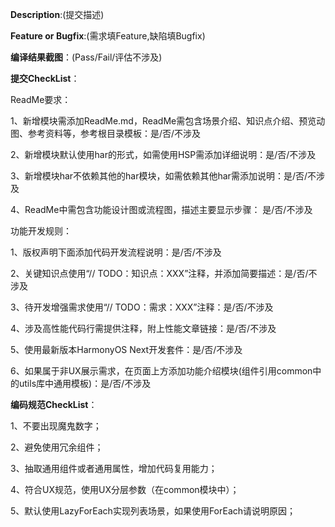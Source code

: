 **Description**:(提交描述)


**Feature or Bugfix**:(需求填Feature,缺陷填Bugfix)


**编译结果截图**：(Pass/Fail/评估不涉及)


**提交CheckList**：

  ReadMe要求：

  1、新增模块需添加ReadMe.md，ReadMe需包含场景介绍、知识点介绍、预览动图、参考资料等，参考根目录模板：是/否/不涉及
  
  2、新增模块默认使用har的形式，如需使用HSP需添加详细说明：是/否/不涉及

  3、新增模块har不依赖其他的har模块，如需依赖其他har需添加说明：是/否/不涉及
  
  4、ReadMe中需包含功能设计图或流程图，描述主要显示步骤： 是/否/不涉及
  
  功能开发规则：

  1、版权声明下面添加代码开发流程说明：是/否/不涉及

  2、关键知识点使用“// TODO：知识点：XXX”注释，并添加简要描述：是/否/不涉及

  3、待开发增强需求使用“// TODO：需求：XXX”注释：是/否/不涉及

  4、涉及高性能代码行需提供注释，附上性能文章链接：是/否/不涉及
  
  5、使用最新版本HarmonyOS Next开发套件：是/否/不涉及
  
  6、如果属于非UX展示需求，在页面上方添加功能介绍模块(组件引用common中的utils库中通用模板)：是/否/不涉及
  
**编码规范CheckList**：
  
  1、不要出现魔鬼数字；
  
  2、避免使用冗余组件；
  
  3、抽取通用组件或者通用属性，增加代码复用能力；
  
  4、符合UX规范，使用UX分层参数（在common模块中）；
  
  5、默认使用LazyForEach实现列表场景，如果使用ForEach请说明原因；
  
  
  
  